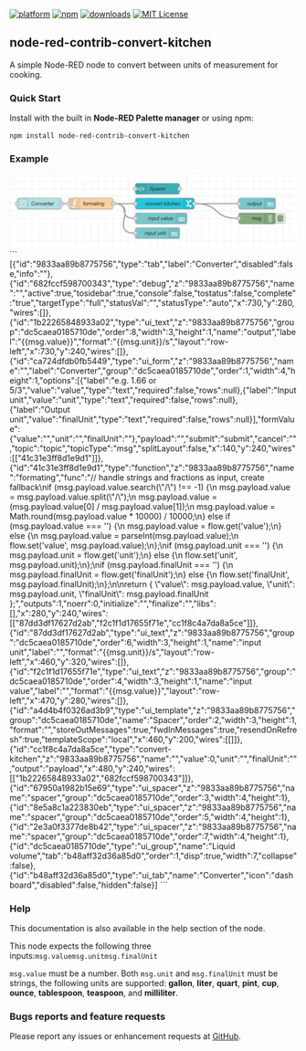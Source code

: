 [![platform](https://img.shields.io/badge/platform-Node--RED-red)](https://nodered.org)
[![npm](https://img.shields.io/npm/v/node-red-contrib-convert-kitchen.svg)](https://www.npmjs.com/package/node-red-contrib-convert-kitchen)
[![downloads](https://img.shields.io/npm/dt/node-red-contrib-convert-kitchen.svg)](https://www.npmjs.com/package/node-red-contrib-convert-kitchen)
[![MIT License](https://img.shields.io/badge/license-MIT-blue.svg)](https://github.com/HaroldPetersInskipp/node-red-contrib-convert-kitchen/blob/main/LICENSE)

## node-red-contrib-convert-kitchen
A simple Node-RED node to convert between units of measurement for cooking.



### Quick Start
Install with the built in <b>Node-RED Palette manager</b> or using npm:
```
npm install node-red-contrib-convert-kitchen
```

### Example
<img src="example.png">
```
[{"id":"9833aa89b8775756","type":"tab","label":"Converter","disabled":false,"info":""},{"id":"682fccf598700343","type":"debug","z":"9833aa89b8775756","name":"","active":true,"tosidebar":true,"console":false,"tostatus":false,"complete":"true","targetType":"full","statusVal":"","statusType":"auto","x":730,"y":280,"wires":[]},{"id":"1b22265848933a02","type":"ui_text","z":"9833aa89b8775756","group":"dc5caea0185710de","order":8,"width":3,"height":1,"name":"output","label":"{{msg.value}}","format":"{{msg.unit}}/s","layout":"row-left","x":730,"y":240,"wires":[]},{"id":"ca724dfdb0fb5449","type":"ui_form","z":"9833aa89b8775756","name":"","label":"Converter","group":"dc5caea0185710de","order":1,"width":4,"height":1,"options":[{"label":"e.g. 1.66 or 5/3","value":"value","type":"text","required":false,"rows":null},{"label":"Input unit","value":"unit","type":"text","required":false,"rows":null},{"label":"Output unit","value":"finalUnit","type":"text","required":false,"rows":null}],"formValue":{"value":"","unit":"","finalUnit":""},"payload":"","submit":"submit","cancel":"","topic":"topic","topicType":"msg","splitLayout":false,"x":140,"y":240,"wires":[["41c31e3ff8d1e9d1"]]},{"id":"41c31e3ff8d1e9d1","type":"function","z":"9833aa89b8775756","name":"formating","func":"// handle strings and fractions as input, create fallback\nif (msg.payload.value.search(\"/\") !== -1) {\n    msg.payload.value = msg.payload.value.split(\"/\");\n    msg.payload.value = (msg.payload.value[0] / msg.payload.value[1]);\n    msg.payload.value = Math.round(msg.payload.value * 10000) / 10000;\n} else if (msg.payload.value === '') {\n    msg.payload.value = flow.get('value');\n} else {\n    msg.payload.value = parseInt(msg.payload.value);\n    flow.set('value', msg.payload.value);\n};\nif (msg.payload.unit === '') {\n    msg.payload.unit = flow.get('unit');\n} else {\n    flow.set('unit', msg.payload.unit);\n};\nif (msg.payload.finalUnit === '') {\n    msg.payload.finalUnit = flow.get('finalUnit');\n} else {\n    flow.set('finalUnit', msg.payload.finalUnit);\n};\n\nreturn { \"value\": msg.payload.value, \"unit\": msg.payload.unit, \"finalUnit\": msg.payload.finalUnit };","outputs":1,"noerr":0,"initialize":"","finalize":"","libs":[],"x":280,"y":240,"wires":[["87dd3df17627d2ab","f2c1f1d17655f71e","cc1f8c4a7da8a5ce"]]},{"id":"87dd3df17627d2ab","type":"ui_text","z":"9833aa89b8775756","group":"dc5caea0185710de","order":6,"width":3,"height":1,"name":"input unit","label":"","format":"{{msg.unit}}/s","layout":"row-left","x":460,"y":320,"wires":[]},{"id":"f2c1f1d17655f71e","type":"ui_text","z":"9833aa89b8775756","group":"dc5caea0185710de","order":4,"width":3,"height":1,"name":"input value","label":"","format":"{{msg.value}}","layout":"row-left","x":470,"y":280,"wires":[]},{"id":"a4d4b4f0326ad3b9","type":"ui_template","z":"9833aa89b8775756","group":"dc5caea0185710de","name":"Spacer","order":2,"width":3,"height":1,"format":"","storeOutMessages":true,"fwdInMessages":true,"resendOnRefresh":true,"templateScope":"local","x":460,"y":200,"wires":[[]]},{"id":"cc1f8c4a7da8a5ce","type":"convert-kitchen","z":"9833aa89b8775756","name":"","value":0,"unit":"","finalUnit":"","output":"payload","x":480,"y":240,"wires":[["1b22265848933a02","682fccf598700343"]]},{"id":"67950a1982b15e69","type":"ui_spacer","z":"9833aa89b8775756","name":"spacer","group":"dc5caea0185710de","order":3,"width":4,"height":1},{"id":"8e5a8c1a223830eb","type":"ui_spacer","z":"9833aa89b8775756","name":"spacer","group":"dc5caea0185710de","order":5,"width":4,"height":1},{"id":"2e3a0f3377de8b42","type":"ui_spacer","z":"9833aa89b8775756","name":"spacer","group":"dc5caea0185710de","order":7,"width":4,"height":1},{"id":"dc5caea0185710de","type":"ui_group","name":"Liquid volume","tab":"b48aff32d36a85d0","order":1,"disp":true,"width":7,"collapse":false},{"id":"b48aff32d36a85d0","type":"ui_tab","name":"Converter","icon":"dashboard","disabled":false,"hidden":false}]
```

### Help
This documentation is also available in the help section of the node.

This node expects the following three inputs:<code>msg.value</code><code>msg.unit</code><code>msg.finalUnit</code>

<code>msg.value</code> must be a number.
Both <code>msg.unit</code> and <code>msg.finalUnit</code> must be strings, the following units are supported:
<b>gallon</b>, <b>liter</b>, <b>quart</b>, <b>pint</b>, <b>cup</b>, <b>ounce</b>, <b>tablespoon</b>, <b>teaspoon</b>, and <b>milliliter</b>.

### Bugs reports and feature requests

Please report any issues or enhancement requests at <a href="https://github.com/HaroldPetersInskipp/node-red-contrib-convert-kitchen/issues">GitHub</a>.